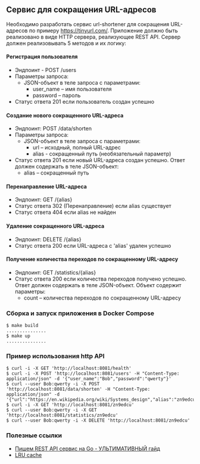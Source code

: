 ## Сервис для сокращения URL-адресов

Необходимо разработать сервис url-shortener для сокращения URL-адресов по примеру https://tinyurl.com/.
Приложение должно быть реализовано в виде HTTP сервера, реализующее REST API. Сервер должен реализовывать
5 методов и их логику:

#### Регистрация пользователя
- Эндпоинт - POST /users
- Параметры запроса:
   - JSON-объект в теле запроса с параметрами:
        - user_name – имя пользователя
        - password – пароль
 - Статус ответа 201 если пользователь создан успешно
#### Создание нового сокращенного URL-адреса
 - Эндпоинт: POST /data/shorten
 - Параметры запроса:
    - JSON-объект в теле запроса с параметрами:
        - url – исходный, полный URL-адрес
        - alias - сокращенный путь (необязательный параметр)
 - Статус ответа 201 если новый URL-адреса создан успешно. Ответ должен содержать в теле JSON-объект:
    - alias – сокращенный путь
#### Перенаправление URL-адреса
 - Эндпоинт: GET /{alias}
 - Статус ответа 302 (Перенаправление) если alias существует
 - Статус ответа 404 если alias не найден
#### Удаление сокращенного URL-адреса
- Эндпоинт: DELETE /{alias}
- Статус ответа 200 если URL-адреса c 'alias' удален успешно
#### Получение количества переходов по сокращенному URL-адресу
 - Эндпоинт: GET /statistics/{alias}
 - Статус ответа 200 если количества переходов получено успешно. Ответ должен содержать в теле JSON-объект. Объект содержит параметры:
    - count – количества переходов по сокращенному URL-адресу

### Сборка и запуск приложения в Docker Compose
```shell script
$ make build
...............
$ make up
...............
```

### Пример использования http API
```shell script
$ curl -i -X GET 'http://localhost:8081/health'
$ curl -i -X POST 'http://localhost:8081/users' -H "Content-Type: application/json" -d '{"user_name":"Bob","password":"qwerty"}'
$ curl --user Bob:qwerty -i -X POST 'http://localhost:8081/data/shorten' -H "Content-Type: application/json" -d '{"url":"https://en.wikipedia.org/wiki/Systems_design","alias":"zn9edcu"}'
$ curl -i -X GET 'http://localhost:8081/zn9edcu'
$ curl --user Bob:qwerty -i -X GET 'http://localhost:8081/statistics/zn9edcu'
$ curl --user Bob:qwerty -i -X DELETE 'http://localhost:8081/zn9edcu'
```

### Полезные ссылки
- [Пишем REST API сервис на Go - УЛЬТИМАТИВНЫЙ гайд](https://www.youtube.com/watch?v=rCJvW2xgnk0)
- [LRU cache](https://github.com/hashicorp/golang-lru)